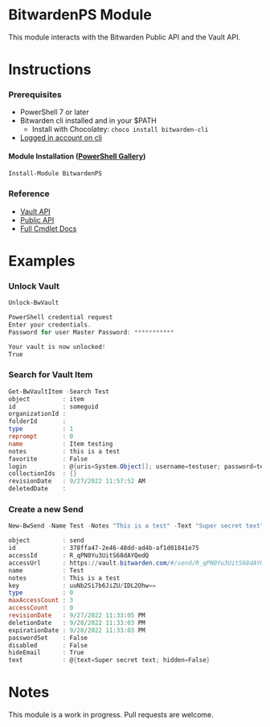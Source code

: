 # BitwardenPS Module

This module interacts with the Bitwarden Public API and the Vault API.

# Instructions

### Prerequisites

- PowerShell 7 or later
- Bitwarden cli installed and in your $PATH
  - Install with Chocolatey: `choco install bitwarden-cli`
- [Logged in account on cli](https://bitwarden.com/help/cli/#log-in)

#### Module Installation ([PowerShell Gallery](https://www.powershellgallery.com/packages/BitwardenPS))

```powershell
Install-Module BitwardenPS
```

### Reference

- [Vault API](https://bitwarden.com/help/vault-management-api/)
- [Public API](https://bitwarden.com/help/api/)
- [Full Cmdlet Docs](/Docs/)

# Examples

### Unlock Vault

```powershell
Unlock-BwVault

PowerShell credential request
Enter your credentials.
Password for user Master Password: ***********

Your vault is now unlocked!
True
```

### Search for Vault Item

```powershell
Get-BwVaultItem -Search Test
object         : item
id             : someguid
organizationId :
folderId       :
type           : 1
reprompt       : 0
name           : Item testing
notes          : this is a test
favorite       : False
login          : @{uris=System.Object[]; username=testuser; password=test; totp=JBSWY3DPEHPK3PXP; passwordRevisionDate=}
collectionIds  : {}
revisionDate   : 9/27/2022 11:57:52 AM
deletedDate    :
```

### Create a new Send

```powershell
New-BwSend -Name Test -Notes "This is a test" -Text "Super secret text" -Days 1 -HideEmail

object         : send
id             : 378ffa47-2e46-48dd-ad4b-af1d01841e75
accessId       : R_qPN0Yu3UitS68dAYQedQ
accessUrl      : https://vault.bitwarden.com/#/send/R_qPN0Yu3UitS68dAYQedQ/uuNb2Si7b6JiZU_IDL2Ohw
name           : Test
notes          : This is a test
key            : uuNb2Si7b6JiZU/IDL2Ohw==
type           : 0
maxAccessCount : 3
accessCount    : 0
revisionDate   : 9/27/2022 11:33:05 PM
deletionDate   : 9/28/2022 11:33:03 PM
expirationDate : 9/28/2022 11:33:03 PM
passwordSet    : False
disabled       : False
hideEmail      : True
text           : @{text=Super secret text; hidden=False}

```

# Notes

This module is a work in progress. Pull requests are welcome.

